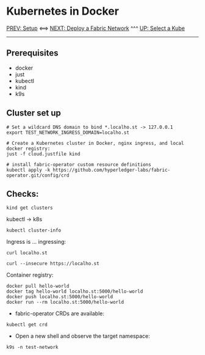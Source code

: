 # Kubernetes in Docker 

[PREV: Setup](00-setup.md) <==> [NEXT: Deploy a Fabric Network](20-fabric.md) ^^^ [UP: Select a Kube](10-kube.md) 

---

## Prerequisites 

- docker 
- just 
- kubectl
- kind
- k9s


## Cluster set up  

```shell
# Set a wildcard DNS domain to bind *.localho.st -> 127.0.0.1
export TEST_NETWORK_INGRESS_DOMAIN=localho.st

# Create a Kubernetes cluster in Docker, nginx ingress, and local docker registry:
just -f cloud.justfile kind 

# install fabric-operator custom resource definitions 
kubectl apply -k https://github.com/hyperledger-labs/fabric-operator.git/config/crd
```


## Checks: 

```shell
kind get clusters
```

kubectl -> k8s 
```shell
kubectl cluster-info 
```

Ingress is ... ingressing: 
```shell
curl localho.st
```

```shell
curl --insecure https://localho.st
```

Container registry: 
```shell
docker pull hello-world 
docker tag hello-world localho.st:5000/hello-world 
docker push localho.st:5000/hello-world
docker run --rm localho.st:5000/hello-world 
```

- fabric-operator CRDs are available:
```shell
kubectl get crd
```

- Open a new shell and observe the target namespace:
```shell
k9s -n test-network 
```


